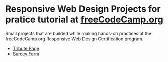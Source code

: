 # Responsive Web Design Projects for pratice tutorial at [freeCodeCamp.org](https://www.freecodecamp.org/)

Small projects that are builded while making hands-on practices at the freeCodeCamp.org Responsive Web Design Certification program.

-   [Tribute Page](https://seyitalitek.github.io/responsiveWebDesignProjectsfreeCodeCamp/tribute-page/index.html)
-   [Surcey Form](https://seyitalitek.github.io/responsiveWebDesignProjectsfreeCodeCamp/survey-form/index.html)

